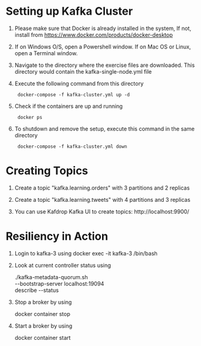 
# Setting up Kafka Cluster

1. Please make sure that Docker is already installed in the system,
   If not, install from https://www.docker.com/products/docker-desktop

2. If on Windows O/S, open a Powershell window.
   If on Mac OS or Linux, open a Terminal window.

3. Navigate to the directory where the exercise files are downloaded.
   This directory would contain the kafka-single-node.yml file

4. Execute the following command from this directory

        docker-compose -f kafka-cluster.yml up -d

5. Check if the containers are up and running

        docker ps


6. To shutdown and remove the setup, execute this command in the same directory

        docker-compose -f kafka-cluster.yml down

# Creating Topics

1. Create a topic "kafka.learning.orders" with 3 partitions and 2 replicas

2. Create a topic "kafka.learning.tweets" with 4 partitions and 3 replicas

4. You can use Kafdrop Kafka UI to create topics: http://localhost:9900/

# Resiliency in Action

1. Login to kafka-3 using
   docker exec -it kafka-3 /bin/bash

2. Look at current controller status using

   ./kafka-metadata-quorum.sh \
   --bootstrap-server localhost:19094 \
   describe --status

3. Stop a broker by using

   docker container stop <broker-name>

4. Start a broker by using

   docker container start <broker-name>
